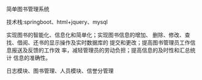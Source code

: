 简单图书管理系统

技术栈:springboot、html+jquery、mysql

实现图书的智能化、信息化和简单化；实现图书信息的增加、
删除、修改、查找、借阅、还书的显示操作及实时数据库的
提交和更改；提高图书管理员工作信息报送及反馈的工作效
率，减轻管理员的劳动负担；提高信息的及时性和汇总统计
信息的准确性。

日志模块、图书管理、人员模块、信誉分管理
